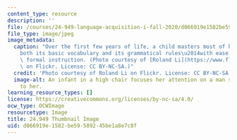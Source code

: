```yaml
---
content_type: resource
description: ''
file: /courses/24-949-language-acquisition-i-fall-2020/d066919e1582be59589245be1a8e7c8f_24-949f20-th.jpg
file_type: image/jpeg
image_metadata:
  caption: "Over the first few years of life, a child masters most of her native language\u2014\
    both its basic vocabulary and its grammatical rules\u2014with ease and without\
    \ formal instruction. (Photo courtesy of [Roland Li](https://www.flickr.com/photos/rolandli/5907909330)\
    \ on Flickr. License: CC BY-NC-SA.)"
  credit: 'Photo courtesy of Roland Li on Flickr. License: CC BY-NC-SA.'
  image-alt: An infant in a high chair focuses her attention on a man sitting next
    to her.
learning_resource_types: []
license: https://creativecommons.org/licenses/by-nc-sa/4.0/
ocw_type: OCWImage
resourcetype: Image
title: 24.949 Thumbnail Image
uid: d066919e-1582-be59-5892-45be1a8e7c8f
---
```

